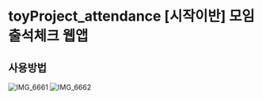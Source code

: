 # toyProject_attendance [시작이반] 모임 출석체크 웹앱
## 사용방법 
![IMG_6661](https://user-images.githubusercontent.com/79354149/194974191-276e7497-eeac-4a80-94bb-fac35149de13.JPG)
![IMG_6662](https://user-images.githubusercontent.com/79354149/194974194-3d8a5349-aea4-449b-b5db-f37b75bb1fe6.JPG)
